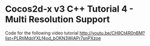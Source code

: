 Cocos2d-x v3 C++ Tutorial 4 - Multi Resolution Support
======================================================

Code for the following video tutorial http://youtu.be/CH9Ct4R0nBM?list=PLRtjMdoYXLf4od_bOKN3WjAPr7snPXzoe
